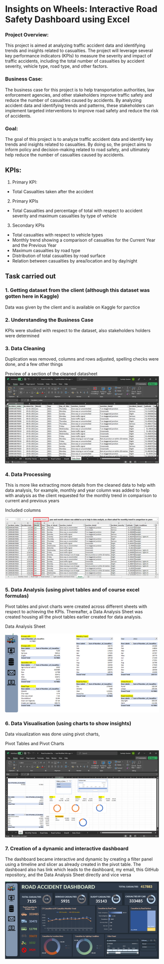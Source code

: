 # Insights on Wheels: Interactive Road Safety Dashboard using Excel 
### Project Overview:
This project is aimed at analyzing traffic accident data and identifying trends and insights related to casualties. The project will leverage several key performance indicators (KPIs) to measure the severity and impact of traffic accidents, including the total number of casualties by accident severity, vehicle type, road type, and other factors.

### Business Case:
The business case for this project is to help transportation authorities, law enforcement agencies, and other stakeholders improve traffic safety and reduce the number of casualties caused by accidents. By analyzing accident data and identifying trends and patterns, these stakeholders can implement targeted interventions to improve road safety and reduce the risk of accidents.

### Goal:
The goal of this project is to analyze traffic accident data and identify key trends and insights related to casualties. By doing so, the project aims to inform policy and decision-making related to road safety, and ultimately help reduce the number of casualties caused by accidents.

## KPIs:
1. Primary KPI:
  - Total Casualties taken after the accident

2. Primary KPIs
  - Total Casualties and percentage of total with respect to accident severity and maximum casualties by type of vehicle

3. Secondary KPIs
  - Total casualties with respect to vehicle types
  - Monthly trend showing a comparison of casualties for the Current Year and the Previous Year
  - Maximum casualties by road type
  - Distribution of total casualties by road surface
  - Relation between casualties by area/location and by day/night

## Task carried out

### 1. Getting dataset from the client (although this dataset was gotten here in Kaggle)

  Data was given by the client and is available on Kaggle for parctice

### 2. Understanding the Business Case

  KPIs were studied with respect to the dataset, also stakeholders holders were determined

### 3. Data Cleaning

  Duplication was removed, columns and rows adjusted, spelling checks were done, and a few other things

  Preview of a section of the cleaned datasheet
  ![image](https://github.com/SankalpGautam/Road_Safety_Dashboard/blob/main/Images/1.png)
  
### 4. Data Processing 
  This is more like extracting more details from the cleaned data to help with data analysis, for example, monthly and year column was added to help with analysis as the      client requested for the monthly trend in comparison to current and previous years

  Included columns

  ![image](https://github.com/SankalpGautam/Road_Safety_Dashboard/blob/main/Images/2.png)

### 5. Data Analysis (using pivot tables and of course excel formulas)

  Pivot tables and pivot charts were created across different sheets with respect to achieving the KPIs. Thereafter, a Data Analysis Sheet was created housing all the pivot   tables earlier created for data analysis.

  Data Analysis Sheet

  ![image](https://github.com/SankalpGautam/Road_Safety_Dashboard/blob/main/Images/3.png)

### 6. Data Visualisation (using charts to show insights)

  Data visualization was done using pivot charts,

  Pivot Tables and Pivot Charts

  ![image](https://github.com/SankalpGautam/Road_Safety_Dashboard/blob/main/Images/4.png)

### 7. Creation of a dynamic and interactive dashboard

  The dashboard became interactive and dynamic by creating a filter panel using a timeline and slicer as already created in the pivot table. The dashboard also has link       which leads to the dashboard, my email, this GitHub repository, and the Data Analysis Sheet directly and vice versa

  ![image](https://github.com/SankalpGautam/Road_Safety_Dashboard/blob/main/Images/5.png)




